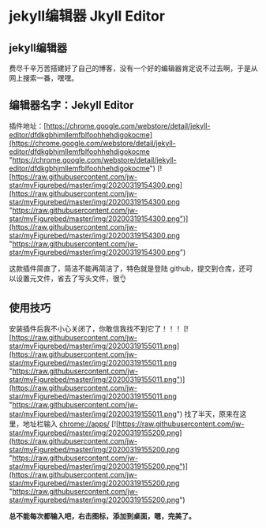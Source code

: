# jekyll编辑器 Jkyll Editor

## jekyll编辑器
费尽千辛万苦搭建好了自己的博客，没有一个好的编辑器肯定说不过去啊，于是从网上搜索一番，嘿嘿。
## 编辑器名字：Jekyll Editor
插件地址：[https://chrome.google.com/webstore/detail/jekyll-editor/dfdkgbhjmllemfblfoohhehdigokocme](https://chrome.google.com/webstore/detail/jekyll-editor/dfdkgbhjmllemfblfoohhehdigokocme "https://chrome.google.com/webstore/detail/jekyll-editor/dfdkgbhjmllemfblfoohhehdigokocme")
[![https://raw.githubusercontent.com/jw-star/myFigurebed/master/img/20200319154300.png](https://raw.githubusercontent.com/jw-star/myFigurebed/master/img/20200319154300.png "https://raw.githubusercontent.com/jw-star/myFigurebed/master/img/20200319154300.png")](https://raw.githubusercontent.com/jw-star/myFigurebed/master/img/20200319154300.png "https://raw.githubusercontent.com/jw-star/myFigurebed/master/img/20200319154300.png")

这款插件简直了，简洁不能再简洁了，特色就是登陆 github，提交到仓库，还可以设置元文件，省去了写头文件，很:ok_hand:
## 使用技巧
安装插件后我不小心关闭了，你敢信我找不到它了！！！
[![https://raw.githubusercontent.com/jw-star/myFigurebed/master/img/20200319155011.png](https://raw.githubusercontent.com/jw-star/myFigurebed/master/img/20200319155011.png "https://raw.githubusercontent.com/jw-star/myFigurebed/master/img/20200319155011.png")](https://raw.githubusercontent.com/jw-star/myFigurebed/master/img/20200319155011.png "https://raw.githubusercontent.com/jw-star/myFigurebed/master/img/20200319155011.png")
找了半天，原来在这里，地址栏输入 [chrome://apps/](chrome://apps/ "chrome://apps/")
[![https://raw.githubusercontent.com/jw-star/myFigurebed/master/img/20200319155200.png](https://raw.githubusercontent.com/jw-star/myFigurebed/master/img/20200319155200.png "https://raw.githubusercontent.com/jw-star/myFigurebed/master/img/20200319155200.png")](https://raw.githubusercontent.com/jw-star/myFigurebed/master/img/20200319155200.png "https://raw.githubusercontent.com/jw-star/myFigurebed/master/img/20200319155200.png")

**总不能每次都输入吧，右击图标，添加到桌面，嗯，完美了。**
